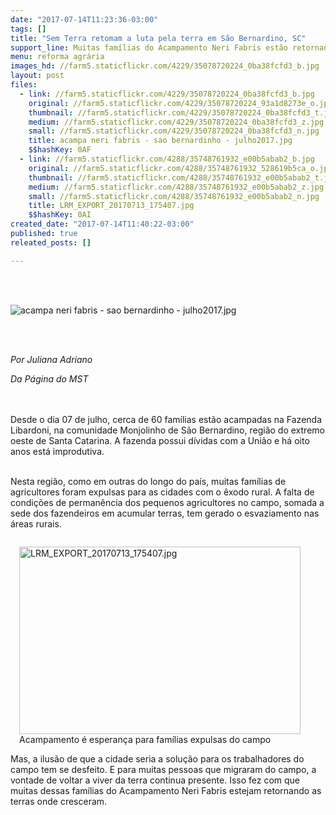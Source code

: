 ```yaml
---
date: "2017-07-14T11:23:36-03:00"
tags: []
title: "Sem Terra retomam a luta pela terra em São Bernardino, SC"
support_line: Muitas famílias do Acampamento Neri Fabris estão retornando às terras onde cresceram.
menu: reforma agrária
images_hd: //farm5.staticflickr.com/4229/35078720224_0ba38fcfd3_b.jpg
layout: post
files:
  - link: //farm5.staticflickr.com/4229/35078720224_0ba38fcfd3_b.jpg
    original: //farm5.staticflickr.com/4229/35078720224_93a1d8273e_o.jpg
    thumbnail: //farm5.staticflickr.com/4229/35078720224_0ba38fcfd3_t.jpg
    medium: //farm5.staticflickr.com/4229/35078720224_0ba38fcfd3_z.jpg
    small: //farm5.staticflickr.com/4229/35078720224_0ba38fcfd3_n.jpg
    title: acampa neri fabris - sao bernardinho - julho2017.jpg
    $$hashKey: 0AF
  - link: //farm5.staticflickr.com/4288/35748761932_e00b5abab2_b.jpg
    original: //farm5.staticflickr.com/4288/35748761932_528619b5ca_o.jpg
    thumbnail: //farm5.staticflickr.com/4288/35748761932_e00b5abab2_t.jpg
    medium: //farm5.staticflickr.com/4288/35748761932_e00b5abab2_z.jpg
    small: //farm5.staticflickr.com/4288/35748761932_e00b5abab2_n.jpg
    title: LRM_EXPORT_20170713_175407.jpg
    $$hashKey: 0AI
created_date: "2017-07-14T11:40:22-03:00"
published: true
releated_posts: []

---
```

<p>&nbsp;</p>

<p><br />
<img alt="acampa neri fabris - sao bernardinho - julho2017.jpg" src="//farm5.staticflickr.com/4229/35078720224_0ba38fcfd3_b.jpg" /></p>

<p><br />
&nbsp;</p>

<p><em>Por <span class="gD" name="Juliana Adriano">Juliana Adriano</span></em></p>

<p><em>Da P&aacute;gina do MST</em></p>

<p><br />
<br />
Desde o dia 07 de julho, cerca de 60 fam&iacute;lias est&atilde;o acampadas na Fazenda Libardoni, na comunidade Monjolinho de S&atilde;o Bernardino, regi&atilde;o do extremo oeste de Santa Catarina. A fazenda possui d&iacute;vidas com a Uni&atilde;o e h&aacute; oito anos est&aacute; improdutiva.</p>

<p><br />
Nesta regi&atilde;o, como em outras do longo do pa&iacute;s, muitas fam&iacute;lias de agricultores foram expulsas para as cidades com o &ecirc;xodo rural. A falta de condi&ccedil;&otilde;es de perman&ecirc;ncia dos pequenos agricultores no campo, somada a sede dos fazendeiros em acumular terras, tem gerado o esvaziamento nas &aacute;reas rurais.</p>

<figure class="image" style="float:right"><img alt="LRM_EXPORT_20170713_175407.jpg" height="300" src="//farm5.staticflickr.com/4288/35748761932_e00b5abab2_b.jpg" width="450" />
<figcaption>Acampamento &eacute; esperan&ccedil;a para fam&iacute;lias expulsas do campo</figcaption>
</figure>

<p><br />
Mas, a ilus&atilde;o de que a cidade seria a solu&ccedil;&atilde;o para os trabalhadores do campo tem se desfeito. E para muitas pessoas que migraram do campo, a vontade de voltar a viver da terra continua presente. Isso fez com que muitas dessas fam&iacute;lias do Acampamento Neri Fabris estejam retornando as terras onde cresceram.</p>
